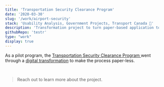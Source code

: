 ```yaml
---
title: 'Transportation Security Clearance Program'
date: '2020-03-30'
slug: '/work/airport-security'
stack: 'Usability Analysis, Government Projects, Transport Canada 🍁'
description: 'Transformation project to turn paper-based application to digital'
githubRepo: 'testr'
type: "work"  
display: true
---
```


As a pilot program, the [Transportation Security Clearance Program ](https://tc.canada.ca/en/programs/non-funding-programs/transportation-security-clearance-program) went through a [digital transformation](https://tc.canada.ca/en/programs/non-funding-programs/transportation-security-clearance-program/apply-transportation-security-clearance) to make the process paper-less.

<br/>

> Reach out to learn more about the project.